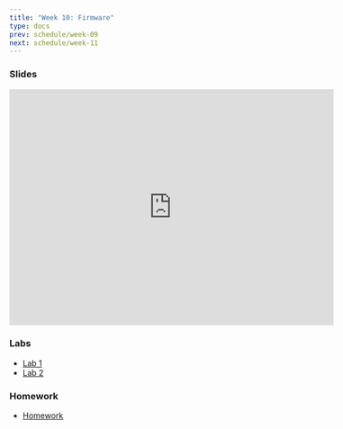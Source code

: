 ```yaml
---
title: "Week 10: Firmware"
type: docs
prev: schedule/week-09
next: schedule/week-11
---
```


### Slides

<iframe src="https://slides.com/chasekanipe/week-9/embed" width="576" height="420" title="Week 9" scrolling="no" frameborder="0" webkitallowfullscreen mozallowfullscreen allowfullscreen></iframe>

### Labs

- [Lab 1](lab-1/)
- [Lab 2](lab-2/)

### Homework

- [Homework](hw/)
